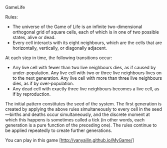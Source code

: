 GameLife

Rules: 
* The universe of the Game of Life is an infinite two-dimensional orthogonal grid of square cells, 
each of which is in one of two possible states, alive or dead.
* Every cell interacts with its eight neighbours, which are the cells that are horizontally, vertically, or diagonally adjacent. 

At each step in time, the following transitions occur:

* Any live cell with fewer than two live neighbours dies, as if caused by under-population. Any live cell with two or three live neighbours lives on 
to the next generation. Any live cell with more than three live neighbours dies, as if by over-population. 
* Any dead cell with exactly three live neighbours becomes a live cell, as if by reproduction.

The initial pattern constitutes the seed of the system. The first generation is created by applying the above rules simultaneously to every cell 
in the seed—births and deaths occur simultaneously, and the discrete moment at which this happens is sometimes called a tick 
(in other words, each generation is a pure function of the preceding one). 
The rules continue to be applied repeatedly to create further generations.

You can play in this game [http://vanyailin.github.io/MyGame/]
